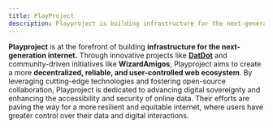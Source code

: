 ```yaml
---
title: PlayProject
description: Playproject is building infrastructure for the next-generation internet with projects like DatDot, and initiatives like WizardAmigos…
---
```


**Playproject** is at the forefront of building **infrastructure for the next-generation internet.** Through innovative projects like [**DatDot**](https://dablock.com/dapps/datdot/) and community-driven initiatives like **WizardAmigos**, Playproject aims to create a more **decentralized, reliable, and user-controlled web ecosystem**. By leveraging cutting-edge technologies and fostering open-source collaboration, Playproject is dedicated to advancing digital sovereignty and enhancing the accessibility and security of online data. Their efforts are paving the way for a more resilient and equitable internet, where users have greater control over their data and digital interactions.
